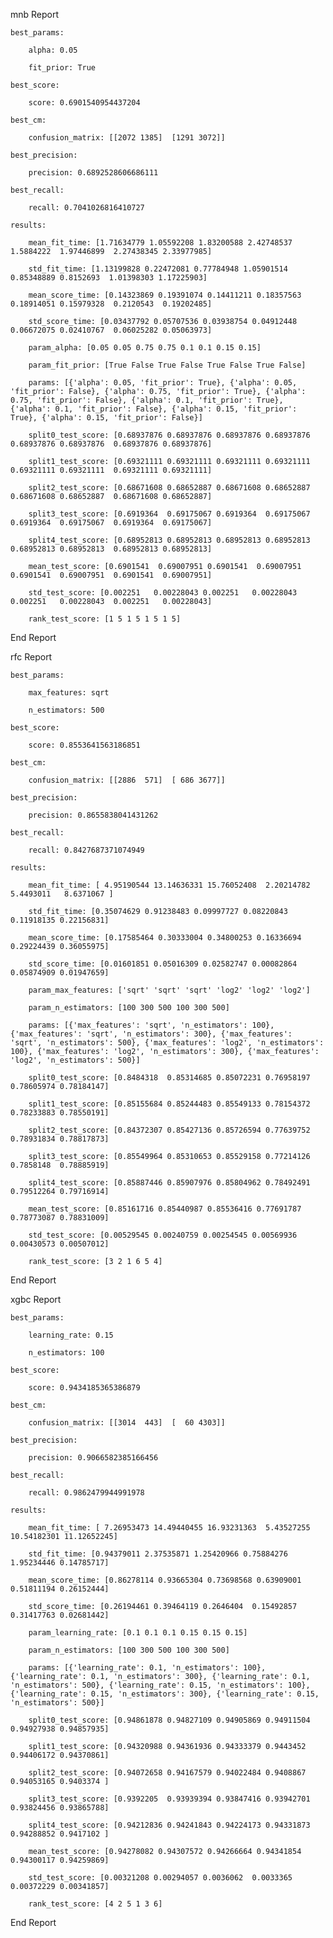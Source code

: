mnb Report

	best_params:

		alpha: 0.05

		fit_prior: True

	best_score:

		score: 0.6901540954437204

	best_cm:

		confusion_matrix: [[2072 1385]  [1291 3072]]

	best_precision:

		precision: 0.6892528606686111

	best_recall:

		recall: 0.7041026816410727

	results:

		mean_fit_time: [1.71634779 1.05592208 1.83200588 2.42748537 1.5884222  1.97446899  2.27438345 2.33977985]

		std_fit_time: [1.13199828 0.22472081 0.77784948 1.05901514 0.85348889 0.8152693  1.01398303 1.17225903]

		mean_score_time: [0.14323869 0.19391074 0.14411211 0.18357563 0.18914051 0.15979328  0.2120543  0.19202485]

		std_score_time: [0.03437792 0.05707536 0.03938754 0.04912448 0.06672075 0.02410767  0.06025282 0.05063973]

		param_alpha: [0.05 0.05 0.75 0.75 0.1 0.1 0.15 0.15]

		param_fit_prior: [True False True False True False True False]

		params: [{'alpha': 0.05, 'fit_prior': True}, {'alpha': 0.05, 'fit_prior': False}, {'alpha': 0.75, 'fit_prior': True}, {'alpha': 0.75, 'fit_prior': False}, {'alpha': 0.1, 'fit_prior': True}, {'alpha': 0.1, 'fit_prior': False}, {'alpha': 0.15, 'fit_prior': True}, {'alpha': 0.15, 'fit_prior': False}]

		split0_test_score: [0.68937876 0.68937876 0.68937876 0.68937876 0.68937876 0.68937876  0.68937876 0.68937876]

		split1_test_score: [0.69321111 0.69321111 0.69321111 0.69321111 0.69321111 0.69321111  0.69321111 0.69321111]

		split2_test_score: [0.68671608 0.68652887 0.68671608 0.68652887 0.68671608 0.68652887  0.68671608 0.68652887]

		split3_test_score: [0.6919364  0.69175067 0.6919364  0.69175067 0.6919364  0.69175067  0.6919364  0.69175067]

		split4_test_score: [0.68952813 0.68952813 0.68952813 0.68952813 0.68952813 0.68952813  0.68952813 0.68952813]

		mean_test_score: [0.6901541  0.69007951 0.6901541  0.69007951 0.6901541  0.69007951  0.6901541  0.69007951]

		std_test_score: [0.002251   0.00228043 0.002251   0.00228043 0.002251   0.00228043  0.002251   0.00228043]

		rank_test_score: [1 5 1 5 1 5 1 5]

End Report

rfc Report

	best_params:

		max_features: sqrt

		n_estimators: 500

	best_score:

		score: 0.8553641563186851

	best_cm:

		confusion_matrix: [[2886  571]  [ 686 3677]]

	best_precision:

		precision: 0.8655838041431262

	best_recall:

		recall: 0.8427687371074949

	results:

		mean_fit_time: [ 4.95190544 13.14636331 15.76052408  2.20214782  5.4493011   8.6371067 ]

		std_fit_time: [0.35074629 0.91238483 0.09997727 0.08220843 0.11918135 0.22156831]

		mean_score_time: [0.17585464 0.30333004 0.34800253 0.16336694 0.29224439 0.36055975]

		std_score_time: [0.01601851 0.05016309 0.02582747 0.00082864 0.05874909 0.01947659]

		param_max_features: ['sqrt' 'sqrt' 'sqrt' 'log2' 'log2' 'log2']

		param_n_estimators: [100 300 500 100 300 500]

		params: [{'max_features': 'sqrt', 'n_estimators': 100}, {'max_features': 'sqrt', 'n_estimators': 300}, {'max_features': 'sqrt', 'n_estimators': 500}, {'max_features': 'log2', 'n_estimators': 100}, {'max_features': 'log2', 'n_estimators': 300}, {'max_features': 'log2', 'n_estimators': 500}]

		split0_test_score: [0.8484318  0.85314685 0.85072231 0.76958197 0.78605974 0.78184147]

		split1_test_score: [0.85155684 0.85244483 0.85549133 0.78154372 0.78233883 0.78550191]

		split2_test_score: [0.84372307 0.85427136 0.85726594 0.77639752 0.78931834 0.78817873]

		split3_test_score: [0.85549964 0.85310653 0.85529158 0.77214126 0.7858148  0.78885919]

		split4_test_score: [0.85887446 0.85907976 0.85804962 0.78492491 0.79512264 0.79716914]

		mean_test_score: [0.85161716 0.85440987 0.85536416 0.77691787 0.78773087 0.78831009]

		std_test_score: [0.00529545 0.00240759 0.00254545 0.00569936 0.00430573 0.00507012]

		rank_test_score: [3 2 1 6 5 4]

End Report

xgbc Report

	best_params:

		learning_rate: 0.15

		n_estimators: 100

	best_score:

		score: 0.9434185365386879

	best_cm:

		confusion_matrix: [[3014  443]  [  60 4303]]

	best_precision:

		precision: 0.9066582385166456

	best_recall:

		recall: 0.9862479944991978

	results:

		mean_fit_time: [ 7.26953473 14.49440455 16.93231363  5.43527255 10.54182301 11.12652245]

		std_fit_time: [0.94379011 2.37535871 1.25420966 0.75884276 1.95234446 0.14785717]

		mean_score_time: [0.86278114 0.93665304 0.73698568 0.63909001 0.51811194 0.26152444]

		std_score_time: [0.26194461 0.39464119 0.2646404  0.15492857 0.31417763 0.02681442]

		param_learning_rate: [0.1 0.1 0.1 0.15 0.15 0.15]

		param_n_estimators: [100 300 500 100 300 500]

		params: [{'learning_rate': 0.1, 'n_estimators': 100}, {'learning_rate': 0.1, 'n_estimators': 300}, {'learning_rate': 0.1, 'n_estimators': 500}, {'learning_rate': 0.15, 'n_estimators': 100}, {'learning_rate': 0.15, 'n_estimators': 300}, {'learning_rate': 0.15, 'n_estimators': 500}]

		split0_test_score: [0.94861878 0.94827109 0.94905869 0.94911504 0.94927938 0.94857935]

		split1_test_score: [0.94320988 0.94361936 0.94333379 0.9443452  0.94406172 0.94370861]

		split2_test_score: [0.94072658 0.94167579 0.94022484 0.9408867  0.94053165 0.9403374 ]

		split3_test_score: [0.9392205  0.93939394 0.93847416 0.93942701 0.93824456 0.93865788]

		split4_test_score: [0.94212836 0.94241843 0.94224173 0.94331873 0.94288852 0.9417102 ]

		mean_test_score: [0.94278082 0.94307572 0.94266664 0.94341854 0.94300117 0.94259869]

		std_test_score: [0.00321208 0.00294057 0.0036062  0.0033365  0.00372229 0.00341857]

		rank_test_score: [4 2 5 1 3 6]

End Report

